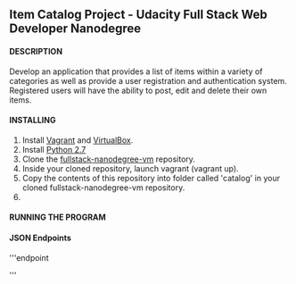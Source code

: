 ## Item Catalog Project - Udacity Full Stack Web Developer Nanodegree

#### DESCRIPTION
Develop an application that provides a list of items within a variety of categories as well as provide a user registration and authentication system. Registered users will have the ability to post, edit and delete their own items.

#### INSTALLING
1. Install [Vagrant](https://www.vagrantup.com/) and [VirtualBox](https://www.virtualbox.org/).
2. Install [Python 2.7](https://www.python.org/downloads/release/python-2716/)
3. Clone the [fullstack-nanodegree-vm](https://github.com/udacity/fullstack-nanodegree-vm) repository.
4. Inside your cloned repository, launch vagrant (vagrant up).
5. Copy the contents of this repository into folder called 'catalog' in your cloned fullstack-nanodegree-vm repository.
6.

#### RUNNING THE PROGRAM


#### JSON Endpoints
'''endpoint

'''
